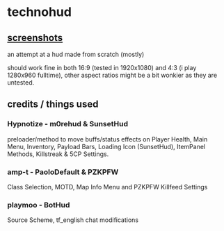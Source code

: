 # technohud

## [screenshots](https://imgur.com/a/aHdoUKi)

an attempt at a hud made from scratch (mostly)

should work fine in both 16:9 (tested in 1920x1080) and 4:3 (i play 1280x960 fulltime), other aspect ratios might be a bit wonkier as they are untested.

## credits / things used

### Hypnotize - m0rehud & SunsetHud

preloader/method to move buffs/status effects on Player Health, Main Menu, Inventory, Payload Bars, Loading Icon (SunsetHud), ItemPanel Methods, Killstreak & 5CP Settings.

### amp-t - PaoloDefault & PZKPFW

Class Selection, MOTD, Map Info Menu and PZKPFW Killfeed Settings

### playmoo - BotHud

Source Scheme, tf_english chat modifications
